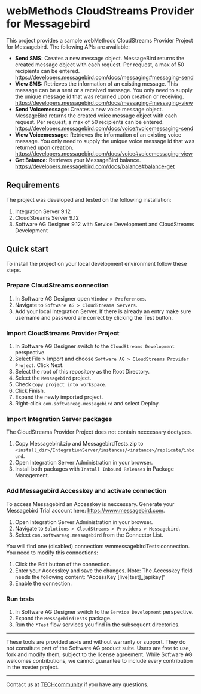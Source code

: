 # webMethods CloudStreams Provider for Messagebird
This project provides a sample webMethods CloudStreams Provider Project for Messagebird. The following APIs are available:
* **Send SMS:** Creates a new message object. MessageBird returns the created message object with each request. Per request, a max of 50 recipients can be entered. https://developers.messagebird.com/docs/messaging#messaging-send
* **View SMS:** Retrieves the information of an existing message. This message can be a sent or a received message. You only need to supply the unique message id that was returned upon creation or receiving. https://developers.messagebird.com/docs/messaging#messaging-view
* **Send Voicemessage:** Creates a new voice message object. MessageBird returns the created voice message object with each request. Per request, a max of 50 recipients can be entered. https://developers.messagebird.com/docs/voice#voicemessaging-send
* **View Voicemessage:** Retrieves the information of an existing voice message. You only need to supply the unique voice message id that was returned upon creation. https://developers.messagebird.com/docs/voice#voicemessaging-view
* **Get Balance:** Retrieves your MessageBird balance. https://developers.messagebird.com/docs/balance#balance-get

## Requirements

The project was developed and tested on the following installation:
1. Integration Server 9.12
2. CloudStreams Server 9.12
3. Software AG Designer 9.12 with Service Development and CloudStreams Development

## Quick start

To install the project on your local development environment follow these steps.

### Prepare CloudStreams connection

1. In Software AG Designer open ```Window > Preferences```.
2. Navigate to ```Software AG > CloudStreams Servers```.
3. Add your local Integration Server. If there is already an entry make sure username and password are correct by clicking the Test button.

### Import CloudStreams Provider Project

1. In Software AG Designer switch to the ```CloudStreams Development``` perspective.
2. Select File > Import and choose ```Software AG > CloudStreams Provider Project```. Click Next.
3. Select the root of this repository as the Root Directory.
4. Select the ```Messagebird``` project.
5. Check ```Copy project into workspace```.
6. Click Finish.
7. Expand the newly imported project.
8. Right-click ```com.softwareag.messagebird``` and select Deploy.

### Import Integration Server packages
The CloudStreams Provider Project does not contain neccessary doctypes.

1. Copy Messagebird.zip and MessagebirdTests.zip to ```<install_dir>/IntegrationServer/instances/<instance>/replicate/inbound```.
2. Open Integration Server Administration in your browser.
3. Install both packages with ```Install Inbound Releases``` in Package Management.

### Add Messagebird Accesskey and activate connection

To access Messagebird an Accesskey is neccessary. Generate your Messagebird Trial account here: https://www.messagebird.com.

1. Open Integration Server Administration in your browser.
2. Navigate to ```Solutions > CloudStreams > Providers > Messagebird```.
3. Select ```com.softwareag.messagebird``` from the Connector List.

You will find one (disabled) connection: wmmessagebirdTests:connection. You need to modify this connections:
1. Click the Edit button of the connection.
2. Enter your Accesskey and save the changes. Note: The Accesskey field needs the following content: "AccessKey [live|test]_[apikey]"
3. Enable the connection.

### Run tests

1. In Software AG Designer switch to the ```Service Development``` perspective.
2. Expand the ```MessagebirdTests``` package.
3. Run the ```*Test``` flow services you find in the subsequent directories.
______________________
These tools are provided as-is and without warranty or support. They do not constitute part of the Software AG product suite. Users are free to use, fork and modify them, subject to the license agreement. While Software AG welcomes contributions, we cannot guarantee to include every contribution in the master project.
_____________
Contact us at [TECHcommunity](mailto:technologycommunity@softwareag.com?subject=Github/SoftwareAG) if you have any questions.
